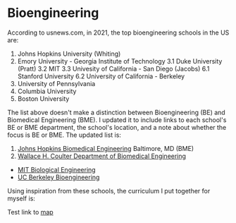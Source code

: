 # Bioengineering

According to usnews.com, in 2021, the top bioengineering schools in the US are:
1. Johns Hopkins University (Whiting)
2. Emory University - Georgia Institute of Technology
3.1 Duke University (Pratt)
3.2 MIT
3.3 Univesity of California - San Diego (Jacobs)
6.1 Stanford University
6.2 University of California - Berkeley
8. University of Pennsylvania
9. Columbia University
10. Boston University

The list above doesn't make a distinction between Bioengineering (BE) and Biomedical Engineering (BME). I updated it to include links to each school's BE or BME department, the school's location, and a note about whether the focus is BE or BME. The updated list is: 
1. [Johns Hopkins Biomedical Engineering](https://www.bme.jhu.edu/) Baltimore, MD (BME)
2. [Wallace H. Coulter Department of Biomedical Engineering](https://bme.gatech.edu/) 
- [MIT Biological Engineering](https://be.mit.edu/)
- [UC Berkeley Bioengineering](https://bioeng.berkeley.edu/undergrad/program)

Using inspiration from these schools, the curriculum I put together for myself is:


Test link to [map](https://www.google.com/maps/d/u/0/edit?mid=17kfqxO6S5JVDTJeWdNMP0fXiiu76niNE&usp=sharing)
